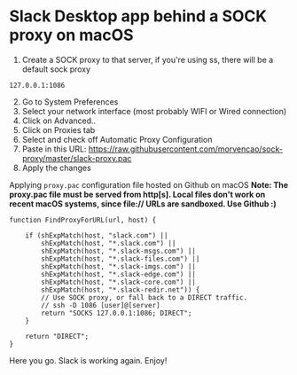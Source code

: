 # Slack Desktop app behind a SOCK proxy on macOS

1. Create a SOCK proxy to that server, if you're using ss, there will be a default sock proxy
```
127.0.0.1:1086
```
    
2. Go to System Preferences
3. Select your network interface (most probably WIFI or Wired connection)
4. Click on Advanced..
5. Click on Proxies tab
6. Select and check off Automatic Proxy Configuration
7. Paste in this URL: https://raw.githubusercontent.com/morvencao/sock-proxy/master/slack-proxy.pac
7. Apply the changes

Applying `proxy.pac` configuration file hosted on Github on macOS
**Note: The proxy.pac file must be served from http[s]. Local files don't work on recent macOS systems, since file:// URLs are sandboxed. Use Github :)**

```
function FindProxyForURL(url, host) {

    if (shExpMatch(host, "slack.com") ||
        shExpMatch(host, "*.slack.com") ||
        shExpMatch(host, "*.slack-msgs.com") ||
        shExpMatch(host, "*.slack-files.com") ||
        shExpMatch(host, "*.slack-imgs.com") ||
        shExpMatch(host, "*.slack-edge.com") ||
        shExpMatch(host, "*.slack-core.com") ||
        shExpMatch(host, "*.slack-redir.net")) {
        // Use SOCK proxy, or fall back to a DIRECT traffic.
        // ssh -D 1086 [user]@[server]
        return "SOCKS 127.0.0.1:1086; DIRECT";
    }

    return "DIRECT";
}
```

Here you go. Slack is working again. Enjoy!
